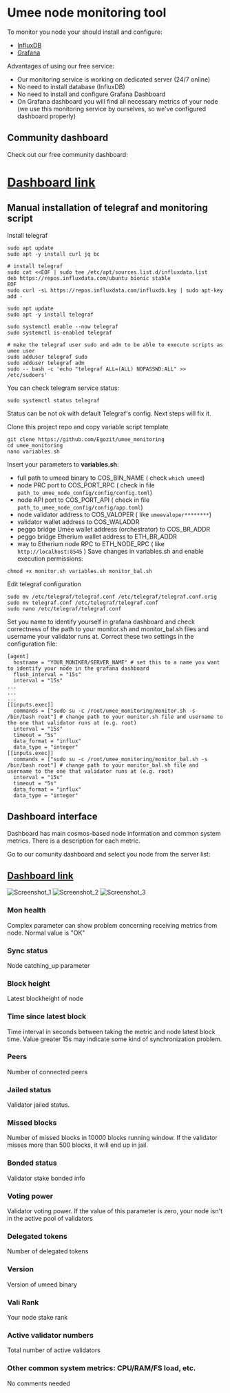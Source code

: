 # Umee node monitoring tool

To monitor you node your should install and configure:
* [InfluxDB](https://www.influxdata.com/products/influxdb/)
* [Grafana](https://grafana.com/)

Advantages  of using our free service:
* Our monitoring service is working on dedicated server (24/7 online)
* No need to install database  (InfluxDB)
* No need to install and configure  Grafana Dashboard
* On Grafana dashboard you will find all necessary metrics of your node (we use this monitoring service by ourselves, so we've configured dashboard properly)

## Community dashboard
Check out our free community dashboard: 
# [Dashboard link](http://95.216.76.51:3000/d/C0q3X5P7k/umee-mainnet-monitoring?orgId=1&refresh=30s&var-datasource=InfluxDB&var-inter=2m&var-server=Egozit)

## Manual installation of telegraf and monitoring script

Install telegraf
```
sudo apt update
sudo apt -y install curl jq bc

# install telegraf
sudo cat <<EOF | sudo tee /etc/apt/sources.list.d/influxdata.list
deb https://repos.influxdata.com/ubuntu bionic stable
EOF
sudo curl -sL https://repos.influxdata.com/influxdb.key | sudo apt-key add -

sudo apt update
sudo apt -y install telegraf

sudo systemctl enable --now telegraf
sudo systemctl is-enabled telegraf

# make the telegraf user sudo and adm to be able to execute scripts as umee user
sudo adduser telegraf sudo
sudo adduser telegraf adm
sudo -- bash -c 'echo "telegraf ALL=(ALL) NOPASSWD:ALL" >> /etc/sudoers'
```
You can check telegram service status:
```
sudo systemctl status telegraf
```
Status can be not ok with default Telegraf's config. Next steps will fix it.

Clone this project repo and copy variable script template
```
git clone https://github.com/Egozit/umee_monitoring
cd umee_monitoring
nano variables.sh
```

Insert your parameters to **variables.sh**:
* full path to umeed binary to COS_BIN_NAME ( check ```which umeed```)
* node PRC port to COS_PORT_RPC ( check in file ```path_to_umee_node_config/config/config.toml```)
* node API port to COS_PORT_API ( check in file ```path_to_umee_node_config/config/app.toml```)
* node validator address to COS_VALOPER ( like ```umeevaloper********```)
* validator wallet address to COS_WALADDR
* peggo bridge Umee wallet address (orchestrator) to COS_BR_ADDR
* peggo bridge Etherium wallet address to ETH_BR_ADDR
* way to Etherium node RPC to ETH_NODE_RPC ( like ```http://localhost:8545``` )
Save changes in variables.sh and enable execution permissions:

```
chmod +x monitor.sh variables.sh monitor_bal.sh
```

Edit telegraf configuration
```
sudo mv /etc/telegraf/telegraf.conf /etc/telegraf/telegraf.conf.orig
sudo mv telegraf.conf /etc/telegraf/telegraf.conf
sudo nano /etc/telegraf/telegraf.conf
```
Set you name to identify yourself in grafana dashboard and check correctness of the path to your monitor.sh and monitor_bal.sh files and username your validator runs at. Correct these two settings in the configuration file:
```
[agent]
  hostname = "YOUR_MONIKER/SERVER_NAME" # set this to a name you want to identify your node in the grafana dashboard
  flush_interval = "15s"
  interval = "15s"
...
...
...
[[inputs.exec]]
  commands = ["sudo su -c /root/umee_monitoring/monitor.sh -s /bin/bash root"] # change path to your monitor.sh file and username to the one that validator runs at (e.g. root)
  interval = "15s"
  timeout = "5s"
  data_format = "influx"
  data_type = "integer"
[[inputs.exec]]
  commands = ["sudo su -c /root/umee_monitoring/monitor_bal.sh -s /bin/bash root"] # change path to your monitor_bal.sh file and username to the one that validator runs at (e.g. root)
  interval = "15s"
  timeout = "5s"
  data_format = "influx"
  data_type = "integer"
```

## Dashboard interface 

Dashboard has main cosmos-based node information and common system metrics. There is a description for each metric.

Go to our comunity dashboard and select you node from the server list: 
## [Dashboard link](http://95.216.76.51:3000/d/C0q3X5P7k/umee-mainnet-monitoring?orgId=1&refresh=30s&var-datasource=InfluxDB&var-inter=2m&var-server=Egozit)


![Screenshot_1](https://github.com/Egozit/monitoring-screenshots/blob/main/umee1.png)
![Screenshot_2](https://github.com/Egozit/monitoring-screenshots/blob/main/umee2.png)
![Screenshot_3](https://github.com/Egozit/monitoring-screenshots/blob/main/umee3.png)


### Mon health
Complex parameter can show problem concerning receiving metrics from node. Normal value is "OK"

### Sync status
Node catching_up parameter

### Block height
Latest blockheight of node 

### Time since latest block
Time interval in seconds between taking the metric and node latest block time. Value greater 15s may indicate some kind of synchronization problem.

### Peers
Number of connected peers 

### Jailed status
Validator jailed status. 

### Missed blocks
Number of missed blocks in 10000 blocks running window. If the validator misses more than 500 blocks, it will end up in jail.

### Bonded status
Validator stake bonded info

### Voting power
Validator voting power. If the value of this parameter is zero, your node isn't in the active pool of validators 

### Delegated tokens
Number of delegated tokens

### Version
Version of umeed binary

### Vali Rank
Your node stake rank 

### Active validator numbers
Total number of active validators

### Other common system metrics: CPU/RAM/FS load, etc.
No comments needed
